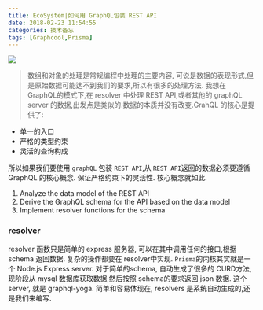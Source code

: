 ```yaml
---
title: EcoSystem|如何用 GraphQL包装 REST API
date: 2018-02-23 11:54:55
categories: 技术备忘
tags: [Graphcool,Prisma]
---
```

![](https://ws4.sinaimg.cn/large/006tNc79gy1foq8s59sikj318g0nt3zd.jpg)
>数组和对象的处理是常规编程中处理的主要内容, 可说是数据的表现形式,但是原始数据可能达不到我们的要求,所以有很多的处理方法. 我想在 GraphQL的模式下,在 resolver 中处理 REST API,或者其他的 graphQL server 的数据,出发点是类似的.数据的本质并没有改变.GrahQL 的核心是提供了:

  - 单一的入口
  - 严格的类型约束
  - 灵活的查询构成

所以如果我们要使用 `graphQL` 包装 `REST API`,从 `REST API`返回的数据必须要遵循 GraphQL 的核心概念. 保证严格约束下的灵活性. 核心概念就如此.  

1. Analyze the data model of the REST API
2. Derive the GraphQL schema for the API based on the data model
3. Implement resolver functions for the schema

### resolver
resolver 函数只是简单的 express 服务器, 可以在其中调用任何的接口,根据 schema 返回数据. 复杂的操作都要在 resolver中实现. 
`Prisma`的内核其实就是一个 Node.js   Express server.  对于简单的schema, 自动生成了很多的 CURD方法,现阶段从 mysql 数据库获取数据,然后按照 schema的要求返回 json 数据.   这个 server, 就是 graphql-yoga.  简单和容易体现在, resolvers 是系统自动生成的,还是我们来编写. 




